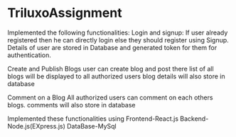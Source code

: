 # TriluxoAssignment 
Implemented the following functionalities:
Login and signup:
  If user already registered then he can directly login else they should register using Signup.
  Details of user are stored in Database and generated token for them for authentication. 

Create and Publish Blogs
  user can create blog and post there 
  list of all blogs will be displayed to all authorized users
  blog details will also store in database

Comment on a Blog
  All authorized users can comment on each others blogs.
  comments will also store in database

Implemented these functionalities using 
Frontend-React.js
Backend-Node.js(EXpress.js)
DataBase-MySql
